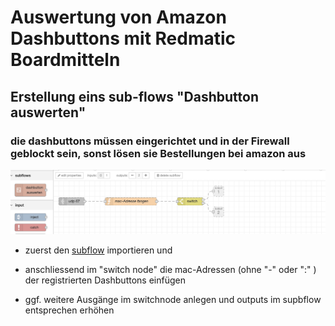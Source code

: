 # Auswertung von Amazon Dashbuttons mit Redmatic Boardmitteln

## Erstellung eins sub-flows "Dashbutton auswerten"
### die dashbuttons müssen eingerichtet und in der Firewall geblockt sein, sonst lösen sie Bestellungen bei amazon aus


![flow](https://github.com/holgerimbery/redmatic_flows/raw/master/dashbutton_auswerten/pictures/subflow.png)

* zuerst den [subflow](https://raw.githubusercontent.com/holgerimbery/redmatic_flows/master/dashbutton_auswerten/subflow_dashbutton_auswerten) importieren und 
* anschliessend im "switch node" die mac-Adressen (ohne "-" oder ":" ) der registrierten Dashbuttons einfügen

* ggf. weitere Ausgänge im switchnode anlegen und outputs im supbflow entsprechen erhöhen









